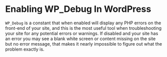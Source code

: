 # Enabling WP_Debug In WordPress

`WP_Debug` is a constant that when enabled will display any PHP errors on the front-end of your site, and this is the most useful tool when troubleshooting your site for any potential errors or warnings. If disabled and your site has an error you may see a blank white screen or content missing on the site but no error message, that makes it nearly impossible to figure out what the problem exactly is.
